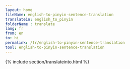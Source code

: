 ```yaml
---
layout: home
fileName: english-to-pinyin-sentence-translation
translatein: english_to_pinyin
folderName : translate
lang: fr
from: en
to: hi
permalink: /fr/english-to-pinyin-sentence-translation
tool: english-to-pinyin-sentence-translation
---
```

{% include section/translateinto.html %}